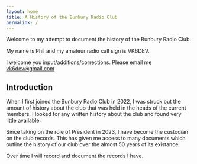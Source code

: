 ```yaml
---
layout: home
title: A History of the Bunbury Radio Club
permalink: /
---
```


Welcome to my attempt to document the history of the Bunbury Radio Club.

My name is Phil and my amateur radio call sign is VK6DEV.

I welcome you input/additions/corrections. Please email me [vk6dev@gmail.com](mailto:vk6dev@gmail.com)

## Introduction

When I first joined the Bunbury Radio Club in 2022, I was struck but the amount of history about the club that was held in the heads of the current members. I looked for any written history about the club and found very little available.

Since taking on the role of President in 2023, I have become the custodian on the club records. This has given me access to many documents which outline the history of our club over the almost 50 years of its existance.

Over time I will record and document the records I have.
